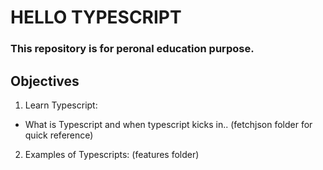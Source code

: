 # HELLO TYPESCRIPT

### This repository is for peronal education purpose.

## Objectives

1. Learn Typescript:

- What is Typescript and when typescript kicks in.. (fetchjson folder for quick reference)

2. Examples of Typescripts: (features folder)
